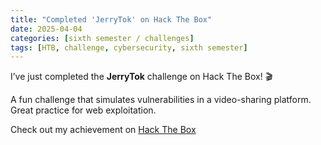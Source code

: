 ```yaml
---
title: "Completed 'JerryTok' on Hack The Box"
date: 2025-04-04
categories: [sixth semester / challenges]
tags: [HTB, challenge, cybersecurity, sixth semester]
---
```


I’ve just completed the **JerryTok** challenge on Hack The Box! 🎬

A fun challenge that simulates vulnerabilities in a video-sharing platform. Great practice for web exploitation.

Check out my achievement on [Hack The Box](https://www.hackthebox.com/achievement/challenge/1242702/638)
